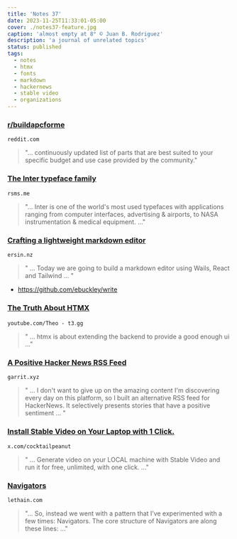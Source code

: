 ```yaml
---
title: 'Notes 37'
date: 2023-11-25T11:33:01-05:00
cover: ./notes37-feature.jpg
caption: 'almost empty at 8° © Juan B. Rodriguez'
description: 'a journal of unrelated topics'
status: published
tags:
  - notes
  - htmx
  - fonts
  - markdown
  - hackernews
  - stable video
  - organizations
---
```


### [r/buildapcforme](https://www.reddit.com/r/buildapcforme/)

`reddit.com`

> "... continuously updated list of parts that are best suited to your specific budget and use case provided by the community."

### [The Inter typeface family](https://rsms.me/inter/)

`rsms.me`

> "... Inter is one of the world's most used typefaces with applications ranging from computer interfaces, advertising & airports, to NASA instrumentation & medical equipment. ..."

### [Crafting a lightweight markdown editor](https://www.ersin.nz/articles/markdown-editor-with-wails-react-tailwind)

`ersin.nz`

> " ... Today we are going to build a markdown editor using Wails, React and Tailwind ... "

- https://github.com/ebuckley/write

### [The Truth About HTMX](https://www.youtube.com/watch?v=NA5Fcgs_viU)

`youtube.com/Theo - t3․gg`

> " ... htmx is about extending the backend to provide a good enough ui ..."

### [A Positive Hacker News RSS Feed](https://garrit.xyz/posts/2023-11-24-positive-hackernews)

`garrit.xyz`

> " ... I don't want to give up on the amazing content I'm discovering every day on this platform, so I built an alternative RSS feed for HackerNews. It selectively presents stories that have a positive sentiment ... "

### [Install Stable Video on Your Laptop with 1 Click.](https://x.com/cocktailpeanut/status/1728075614807048208?s=20)

`x.com/cocktailpeanut`

> " ... Generate video on your LOCAL machine with Stable Video and run it for free, unlimited, with one click. ..."

### [Navigators](https://lethain.com/navigators/)

`lethain.com`

> "... So, instead we went with a pattern that I’ve experimented with a few times: Navigators. The core structure of Navigators are along these lines: ..."
